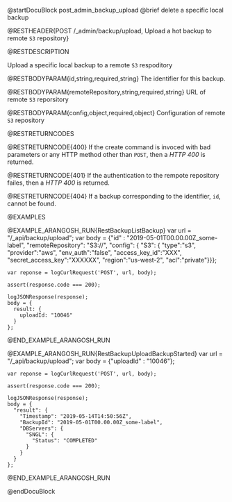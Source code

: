 @startDocuBlock post_admin_backup_upload
@brief delete a specific local backup

@RESTHEADER{POST /_admin/backup/upload, Upload a hot backup to remote
`S3` repository}

@RESTDESCRIPTION

Upload a specific local backup to a remote `S3` respoditory

@RESTBODYPARAM{id,string,required,string}
The identifier for this backup. 

@RESTBODYPARAM{remoteRepository,string,required,string}
URL of remote `S3` reporsitory

@RESTBODYPARAM{config,object,required,object}
Configuration of remote `S3` repository

@RESTRETURNCODES

@RESTRETURNCODE{400}
If the create command is invoced with bad parameters or any HTTP
method other than `POST`, then a *HTTP 400* is returned.

@RESTRETURNCODE{401}
If the authentication to the rempote repository failes, then a *HTTP
400* is returned. 

@RESTRETURNCODE{404}
If a backup corresponding to the identifier, `id`,  cannot be found.

@EXAMPLES

@EXAMPLE_ARANGOSH_RUN{RestBackupListBackup}
    var url = "/_api/backup/upload";
    var body = {"id" : "2019-05-01T00.00.00Z_some-label", 
                "remoteRepository": "S3://<repository-url>", 
                "config": { 
                  "S3": {
                    "type":"s3",
                    "provider":"aws",
                    "env_auth":"false",
                    "access_key_id":"XXX",
                    "secret_access_key":"XXXXXX",
                    "region":"us-west-2",
                    "acl":"private"}}};

    var reponse = logCurlRequest('POST', url, body);
    
    assert(response.code === 200);
    
    logJSONResponse(response);
    body = {
      result: {
        uploadId: "10046"
      }
    };
@END_EXAMPLE_ARANGOSH_RUN

@EXAMPLE_ARANGOSH_RUN{RestBackupUploadBackupStarted}
    var url = "/_api/backup/upload";
    var body = {"uploadId" : "10046"};

    var reponse = logCurlRequest('POST', url, body);
    
    assert(response.code === 200);
    
    logJSONResponse(response);
    body = {
      "result": {
        "Timestamp": "2019-05-14T14:50:56Z",
        "BackupId": "2019-05-01T00.00.00Z_some-label",
        "DBServers": {
          "SNGL": {
            "Status": "COMPLETED"
          }
        }
      }
    };
@END_EXAMPLE_ARANGOSH_RUN

@endDocuBlock
